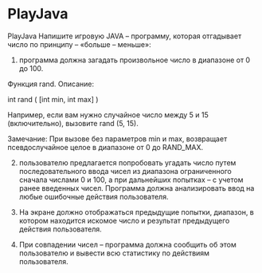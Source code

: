 # PlayJava
PlayJava
Напишите игровую JAVA – программу, которая отгадывает число по принципу – «больше – меньше»:

1. программа должна загадать произвольное число в диапазоне от 0 до 100.

Функция rand. Описание:

int rand ( [int min, int max] )

Например, если вам нужно случайное число между 5 и 15 (включительно), вызовите rand (5, 15).

Замечание: При вызове без параметров min и max, возвращает псевдослучайное целое в диапазоне от 0 до RAND_MAX.

2. пользователю предлагается попробовать угадать число путем последовательного ввода чисел из диапазона ограниченного сначала числами 0 и 100, а при дальнейших попытках – с учетом ранее введенных чисел. Программа должна анализировать ввод на любые ошибочные действия пользователя.

3. На экране должно отображаться предыдущие попытки, диапазон, в котором находится искомое число и результат предыдущего действия пользователя.

4. При совпадении чисел – программа должна сообщить об этом пользователю и вывести всю статистику по действиям пользователя.
